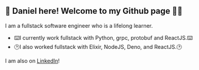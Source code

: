 ## 👋 Daniel here! Welcome to my Github page 🧑‍💻
I am a fullstack software engineer who is a lifelong learner.
- ⌨️I currently work fullstack with Python, grpc, protobuf and ReactJS.⌨️
- 🕑I also worked fullstack with Elixir, NodeJS, Deno, and ReactJS.🕑

I am also on [LinkedIn](https://www.linkedin.com/in/daniellawmingxian/)!

<!--
**dmxlaw/dmxlaw** is a ✨ _special_ ✨ repository because its `README.md` (this file) appears on your GitHub profile.

Here are some ideas to get you started:

- 🔭 I’m currently working on ...
- 🌱 I’m currently learning ...
- 👯 I’m looking to collaborate on ...
- 🤔 I’m looking for help with ...
- 💬 Ask me about ...
- 📫 How to reach me: ...
- 😄 Pronouns: ...
- ⚡ Fun fact: ...
-->

